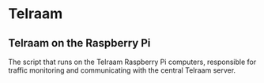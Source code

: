# Telraam

## Telraam on the Raspberry Pi

The script that runs on the Telraam Raspberry Pi computers, responsible for traffic monitoring and communicating with the central Telraam server.
